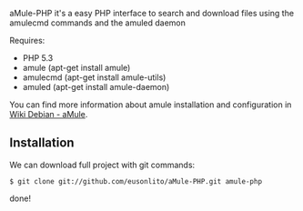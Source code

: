 aMule-PHP it's a easy PHP interface to search and download files using the amulecmd commands and the amuled daemon

Requires:

* PHP 5.3
* amule (apt-get install amule)
* amulecmd (apt-get install amule-utils)
* amuled (apt-get install amule-daemon)

You can find more information about amule installation and configuration in <a href="http://wiki.debian.org/aMule">Wiki Debian - aMule</a>.

Installation
--------
We can download full project with git commands:

    $ git clone git://github.com/eusonlito/aMule-PHP.git amule-php

done!
